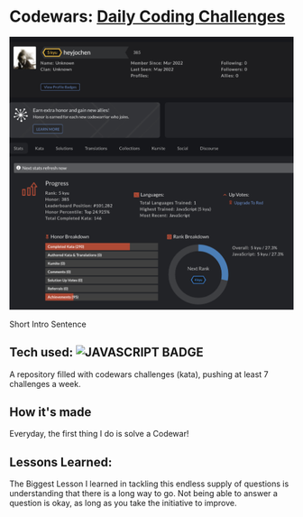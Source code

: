 # Codewars: <a href="https://github.com/heyjochen/CodeWars" target="_blank">Daily Coding Challenges</a>
<a href="" target="_blank"><img src="/readme.png" /></a>

Short Intro Sentence

## Tech used: ![JAVASCRIPT BADGE](https://img.shields.io/static/v1?label=|&message=JAVASCRIPT&color=3c7f5d&style=flat-square&logo=javascript)

A repository filled with codewars challenges (kata), pushing at least 7 challenges a week.

## How it's made
Everyday, the first thing I do is solve a Codewar!

## Lessons Learned:
The Biggest Lesson I learned in tackling this endless supply of questions is understanding that there is a long way to go. Not being able to answer a question is okay, as long as you take the initiative to improve.
